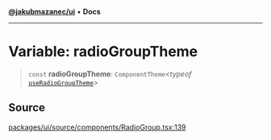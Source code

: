 [**@jakubmazanec/ui**](../README.md) • **Docs**

---

# Variable: radioGroupTheme

> `const` **radioGroupTheme**: `ComponentTheme`\<_typeof_
> [`useRadioGroupTheme`](../functions/useRadioGroupTheme.md)\>

## Source

[packages/ui/source/components/RadioGroup.tsx:139](https://github.com/jakubmazanec/tools/blob/bb20df5276ddb119762948adc2cda520aef09f0f/packages/ui/source/components/RadioGroup.tsx#L139)
